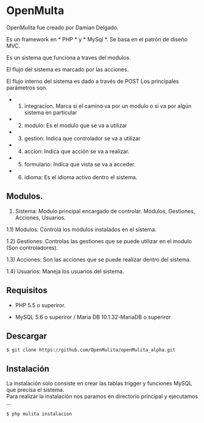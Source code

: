# OpenMulta

OpenMulita fue creado por Damian Delgado.

Es un framework en * PHP * y * MySql *. Se basa en el patrón de diseño MVC.

Es un sistema que funciona a traves del modulos. 

El flujo del sistema es marcado por las acciones.

El flujo interno del sistema es dado a través de POST
Los principales parámetros son. 

* 1) integracion. Marca si el camino va por un modulo o si va por algún sistema en particular 
* 2) modulo: Es el modulo que se va a utilizar
* 3) gestion: Indica que controlador se va a utilizar
* 4) accion: Indica que acción se va a realizar.
* 5) formulario: Indica que vista se va a acceder. 
* 6) idioma: Es el idioma activo dentro el sistema.


## Modulos.

1) Sistema: Modulo principal encargado de controlar. Módulos, Gestiones, Acciones, Usuarios.

1.1) Modulos: Controla los módulos instalados en el sistema.

1.2) Gestiones: Controlas las gestiones que se puede utilizar en el modulo (Son controladores). 

1.3) Acciones: Son las acciones que se puede realizar dentro del sistema. 

1.4) Usuarios: Maneja los usuarios del sistema.


## Requisitos 

* PHP 5.5 o superiror.

* MySQL 5.6 o superiror / Maria DB 10.1.32-MariaDB o superiror



## Descargar
~~~
$ git clone https://github.com/OpenMulita/openMulita_alpha.git
~~~

## Instalación
La instalación solo consiste en crear las tablas trigger y funciones MySQL que precisa el sistema.  
Para realizar la instalación nos paramos en directorio principal y ejecutamos  ...

~~~  
$ php mulita instalacion 

~~~


